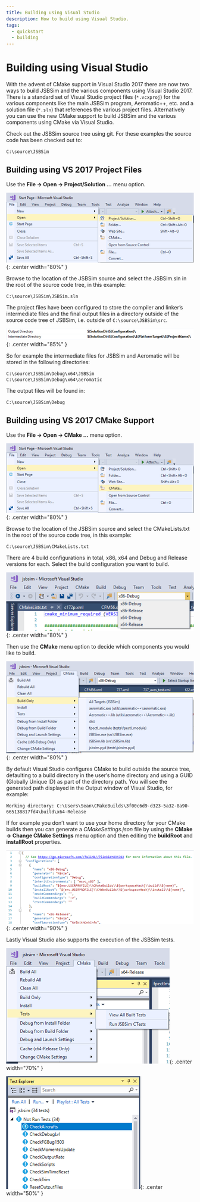 ```yaml
---
title: Building using Visual Studio
description: How to build using Visual Studio.
tags:
  - quickstart
  - building
---
```


# Building using Visual Studio

With the advent of CMake support in Visual Studio 2017 there are now two ways to build JSBSim and the various components using Visual Studio 2017. There is a standard set of Visual Studio project files (`*.vcxproj`) for the various components like the main JSBSim program, Aeromatic++, etc. and a solution file (`*.sln`) that references the various project files. Alternatively you can use the new CMake support to build JSBSim and the various components using CMake via Visual Studio.

Check out the JSBSim source tree using git. For these examples the source code has been checked out to:

```console
C:\source\JSBSim
```

## Building using VS 2017 Project Files
Use the **File → Open → Project/Solution …** menu option.

![CMake](../assets/img/vs2017_open_project_solution.png){: .center width="80%" }

Browse to the location of the JSBSim source and select the JSBSim.sln in the root of the source code tree, in this example:

```console
C:\source\JSBSim\JSBSim.sln
```

The project files have been configured to store the compiler and linker’s intermediate files and the final output files in a directory outside of the source code tree of JSBSim, i.e. outside of `C:\source\JSBSim\src`.

![CMake](../assets/img/vs2017_project_intermediate_output.png){: .center width="85%" }

So for example the intermediate files for JSBSim and Aeromatic will be stored in the following directories:

```console
C:\source\JSBSim\Debug\x64\JSBSim
C:\source\JSBSim\Debug\x64\aeromatic
```

The output files will be found in:

```console
C:\source\JSBSim\Debug
```

## Building using VS 2017 CMake Support
Use the **File → Open → CMake …** menu option.

![CMake](../assets/img/vs2017_open_cmake.png){: .center width="80%" }

Browse to the location of the JSBSim source and select the CMakeLists.txt in the root of the source code tree, in this example:

```console
C:\source\JSBSim\CMakeLists.txt
```

There are 4 build configurations in total, x86, x64 and Debug and Release versions for each. Select the build configuration you want to build.

![CMake](../assets/img/vs2017_cmake_build_config.png){: .center width="80%" }

Then use the **CMake** menu option to decide which components you would like to build.

![CMake](../assets/img/vs2017_cmake_build_targets.png){: .center width="80%" }

By default Visual Studio configures CMake to build outside the source tree, defaulting to a build directory in the user’s home directory and using a GUID (Globally Unique ID) as part of the directory path. You will see the generated path displayed in the Output window of Visual Studio, for example:

```console
Working directory: C:\Users\Sean\CMakeBuilds\3f00c6d9-d323-5a32-8a90-665138817fd4\build\x64-Release
```

If for example you don’t want to use your home directory for your CMake builds then you can generate a *CMakeSettings.json* file by using the **CMake → Change CMake Settings** menu option and then editing the **buildRoot** and **installRoot** properties.

![CMake](../assets/img/vs2017_cmake_json_file.png){: .center width="90%" }

Lastly Visual Studio also supports the execution of the JSBSim tests.

![CMake](../assets/img/vs2017_cmake_tests1.png){: .center width="70%" }

![CMake](../assets/img/vs2017_cmake_tests2.png){: .center width="50%" }

